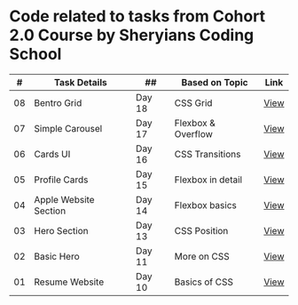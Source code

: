 # Code related to tasks from Cohort 2.0 Course by Sheryians Coding School

| #   | Task Details          | ##     | Based on Topic     | Link                                            |
| --- | --------------------- | ------ | ------------------ | ----------------------------------------------- |
| 08  | Bentro Grid           | Day 18 | CSS Grid           | [View](https://cohort.sagarpalia.com/tasks/08/) |
| 07  | Simple Carousel       | Day 17 | Flexbox & Overflow | [View](https://cohort.sagarpalia.com/tasks/07/) |
| 06  | Cards UI              | Day 16 | CSS Transitions    | [View](https://cohort.sagarpalia.com/tasks/06/) |
| 05  | Profile Cards         | Day 15 | Flexbox in detail  | [View](https://cohort.sagarpalia.com/tasks/05/) |
| 04  | Apple Website Section | Day 14 | Flexbox basics     | [View](https://cohort.sagarpalia.com/tasks/04/) |
| 03  | Hero Section          | Day 13 | CSS Position       | [View](https://cohort.sagarpalia.com/tasks/03/) |
| 02  | Basic Hero            | Day 11 | More on CSS        | [View](https://cohort.sagarpalia.com/tasks/02/) |
| 01  | Resume Website        | Day 10 | Basics of CSS      | [View](https://cohort.sagarpalia.com/tasks/01/) |
